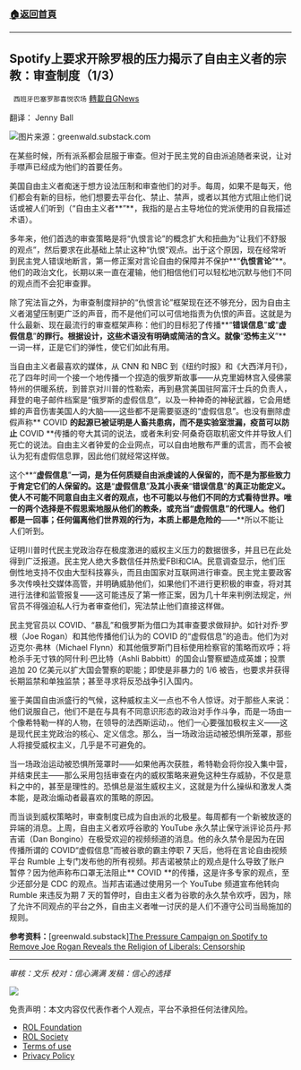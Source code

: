 ###  [:house:返回首頁](https://github.com/ourhimalayas/txt)
---


## Spotify上要求开除罗根的压力揭示了自由主义者的宗教：审查制度（1/3）
` 西班牙巴塞罗那喜悦农场` [轉載自GNews](https://gnews.org/zh-hans/1953209/)

翻译： Jenny Ball

![](https://assets.gnews.org/wp-content/uploads/2022/02/image0-1-1.jpg)图片来源：greenwald.substack.com

在某些时候，所有派系都会屈服于审查。但对于民主党的自由派追随者来说，让对手噤声已经成为他们的首要任务。

美国自由主义者痴迷于想方设法压制和审查他们的对手。每周，如果不是每天，他们都会有新的目标，他们想要去平台化、禁止、禁声，或者以其他方式阻止他们说话或被人们听到（“自由主义者**”**，我指的是占主导地位的党派使用的自我描述术语）。

多年来，他们首选的审查策略是将“仇恨言论”的概念扩大和扭曲为“让我们不舒服的观点”，然后要求在此基础上禁止这种“仇恨”观点。出于这个原因，现在经常听到民主党人错误地断言，第一修正案对言论自由的保障并不保护**“**仇恨言论**”**。他们的政治文化，长期以来一直在灌输，他们相信他们可以轻松地沉默与他们不同的观点而不会犯审查罪。

除了宪法盲之外，为审查制度辩护的“仇恨言论”框架现在还不够充分，因为自由主义者渴望压制更广泛的声音，而不是他们可以可信地指责为仇恨的声音。这就是为什么最新、现在最流行的审查框架声称：他们的目标犯了传播**“**错误信息**”**或**“**虚假信息**”**的罪行。根据设计，这些术语没有明确或简洁的含义。就像**“**恐怖主义**”**一词一样，正是它们的弹性，使它们如此有用。

当自由主义者最喜欢的媒体，从 CNN 和 NBC 到《纽约时报》和《大西洋月刊》，花了四年时间一个接一个地传播一个捏造的俄罗斯故事——从克里姆林宫入侵佛蒙特州的供暖系统，到普京对川普的性勒索，再到悬赏美国驻阿富汗士兵的负责人，拜登的电子邮件档案是“俄罗斯的虚假信息”，以及一种神奇的神秘武器，它会用蟋蟀的声音伤害美国人的大脑——这些都不是需要驱逐的“虚假信息”。也没有删除虚假声称** COVID **的起源已被证明是人畜共患病，而不是实验室泄漏，疫苗可以防止** COVID **传播的夸大其词的说法，或者朱利安·阿桑奇窃取机密文件并导致人们死亡的说法。自由主义者钟爱的企业网点，可以自由地散布严重的谎言，而不会被认为犯有虚假信息罪，因此他们就经常这样做。

这个**“**虚假信息**”**一词，是为任何质疑自由派虔诚的人保留的，而不是为那些致力于肯定它们的人保留的。这是**“**虚假信息**”**及其小表亲**“**错误信息**”**的真正功能定义。使人不可能不同意自由主义者的观点，也不可能以与他们不同的方式看待世界。唯一的两个选择是不假思索地服从他们的教条，或充当“虚假信息”的代理人。他们都是一回事；任何偏离他们世界观的行为，本质上都是危险的**——**所以不能让人们听到。

证明川普时代民主党政治存在极度激进的威权主义压力的数据很多，并且已在此处得到广泛报道。民主党人绝大多数信任并热爱FBI和CIA。民意调查显示，他们压倒性地支持不仅由大型科技寡头，而且由国家对互联网进行审查。民主党主要政客多次传唤社交媒体高管，并明确威胁他们，如果他们不进行更积极的审查，将对其进行法律和监管报复——这可能违反了第一修正案，因为几十年来判例法规定，州官员不得强迫私人行为者审查他们，宪法禁止他们直接这样做。

民主党官员以 COVID、“暴乱”和俄罗斯为借口为其审查要求做辩护。如针对乔·罗根（Joe Rogan）和其他传播他们认为的 COVID 的“虚假信息”的追击。他们为对迈克尔·弗林（Michael Flynn）和其他俄罗斯门目标使用检察官的策略而欢呼；将枪杀手无寸铁的阿什利·巴比特（Ashli Babbitt）的国会山警察塑造成英雄；投票追加 20 亿美元以扩大国会警察的职能；即使是非暴力的 1/6 被告，也要求并获得长期监禁和单独监禁；甚至寻求将反恐战争引入国内。

鉴于美国自由派盛行的气候，这种威权主义一点也不令人惊讶。对于那些人来说：他们说服自己，他们不是在与具有不同意识形态的政治对手作斗争，而是一场由一个像希特勒一样的人物，在领导的法西斯运动，。他们一心要强加极权主义——这是现代民主党政治的核心、定义信念。那么，当一场政治运动被恐惧所笼罩，那些人将接受威权主义，几乎是不可避免的。

当一场政治运动被恐惧所笼罩时——如果他再次获胜，希特勒会将你投入集中营，并结束民主——那么采用包括审查在内的威权策略来避免这种生存威胁，不仅是意料之中的，甚至是理性的。恐惧总是滋生威权主义，这就是为什么操纵和激发人类本能，是政治煽动者最喜欢的策略的原因。

而当谈到威权策略时，审查制度已成为自由派的北极星。每周都有一个新被放逐的异端的消息。上周，自由主义者欢呼谷歌的 YouTube 永久禁止保守派评论员丹·邦吉诺（Dan Bongino）在极受欢迎的视频频道的消息。他的永久禁令是因为在因传播所谓的 COVID“虚假信息”而被谷歌的霸主停职 7 天后，他将在言论自由视频平台 Rumble 上专门发布他的所有视频。邦吉诺被禁止的观点是什么导致了账户暂停？因为他声称布口罩无法阻止** COVID **的传播，这是许多专家的观点，至少还部分是 CDC 的观点。当邦吉诺通过使用另一个 YouTube 频道宣布他转向 Rumble 来违反为期 7 天的暂停时，自由主义者为谷歌的永久禁令欢呼，因为，除了允许不同观点的平台之外，自由主义者唯一讨厌的是人们不遵守公司当局施加的规则。

**参考资料：**[greenwald.substack][The Pressure Campaign on Spotify to Remove Joe Rogan Reveals the Religion of Liberals: Censorship](https://greenwald.substack.com/p/the-pressure-campaign-on-spotify)

* * *

*审核：文乐
校对：信心满满
发稿：信心的选择*

![](https://assets.gnews.org/wp-content/uploads/2022/02/西喜.jpeg)

 

免责声明：本文内容仅代表作者个人观点，平台不承担任何法律风险。

- [ROL Foundation](https://rolfoundation.org/)
- [ROL Society](https://rolsociety.org/)
- [Terms of use](https://gnews.org/terms-of-use-3/)
- [Privacy Policy](https://gnews.org/privacy-policy/)
